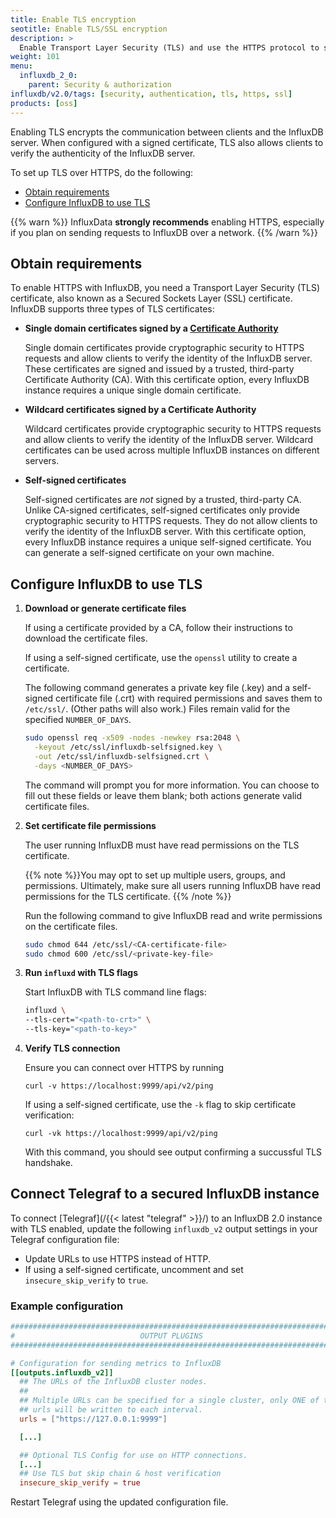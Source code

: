 ```yaml
---
title: Enable TLS encryption
seotitle: Enable TLS/SSL encryption
description: >
  Enable Transport Layer Security (TLS) and use the HTTPS protocol to secure communication between clients and InfluxDB.
weight: 101
menu:
  influxdb_2_0:
    parent: Security & authorization
influxdb/v2.0/tags: [security, authentication, tls, https, ssl]
products: [oss]
---
```


Enabling TLS encrypts the communication between clients and the InfluxDB server.
When configured with a signed certificate, TLS also allows clients to verify the authenticity of the InfluxDB server.

To set up TLS over HTTPS, do the following:

- [Obtain requirements](#obtain-requirements)
- [Configure InfluxDB to use TLS](#configure-influxdb-to-use-tls)

{{% warn %}}
InfluxData **strongly recommends** enabling HTTPS, especially if you plan on sending requests to InfluxDB over a network.
{{% /warn %}}

## Obtain requirements

To enable HTTPS with InfluxDB, you need a Transport Layer Security (TLS) certificate, also known as a Secured Sockets Layer (SSL) certificate.
InfluxDB supports three types of TLS certificates:

* **Single domain certificates signed by a [Certificate Authority](https://en.wikipedia.org/wiki/Certificate_authority)**

    Single domain certificates provide cryptographic security to HTTPS requests and allow clients to verify the identity of the InfluxDB server.
    These certificates are signed and issued by a trusted, third-party Certificate Authority (CA).
    With this certificate option, every InfluxDB instance requires a unique single domain certificate.

* **Wildcard certificates signed by a Certificate Authority**

    Wildcard certificates provide cryptographic security to HTTPS requests and allow clients to verify the identity of the InfluxDB server.
    Wildcard certificates can be used across multiple InfluxDB instances on different servers.

* **Self-signed certificates**

    Self-signed certificates are _not_ signed by a trusted, third-party CA.
    Unlike CA-signed certificates, self-signed certificates only provide cryptographic security to HTTPS requests.
    They do not allow clients to verify the identity of the InfluxDB server.
    With this certificate option, every InfluxDB instance requires a unique self-signed certificate.
    You can generate a self-signed certificate on your own machine.

<!-- InfluxDB supports certificates composed of a private key file (`.key`) and a signed certificate file (`.crt`) file pair, -->
<!-- as well as certificates that combine the private key file and the signed certificate file into a single bundled file (`.pem`). -->

## Configure InfluxDB to use TLS

1. **Download or generate certificate files**

    If using a certificate provided by a CA, follow their instructions to download the certificate files.

    If using a self-signed certificate, use the `openssl` utility to create a certificate.

    The following command generates a private key file (.key) and a self-signed certificate file (.crt) with required permissions
    and saves them to `/etc/ssl/`.
    (Other paths will also work.)
    Files remain valid for the specified `NUMBER_OF_DAYS`.

    ```sh
    sudo openssl req -x509 -nodes -newkey rsa:2048 \
      -keyout /etc/ssl/influxdb-selfsigned.key \
      -out /etc/ssl/influxdb-selfsigned.crt \
      -days <NUMBER_OF_DAYS>
    ```

    The command will prompt you for more information.
    You can choose to fill out these fields or leave them blank; both actions generate valid certificate files.

2. **Set certificate file permissions**

    The user running InfluxDB must have read permissions on the TLS certificate.

    {{% note %}}You may opt to set up multiple users, groups, and permissions.
    Ultimately, make sure all users running InfluxDB have read permissions for the TLS certificate.
    {{% /note %}}

    Run the following command to give InfluxDB read and write permissions on the certificate files.

    ```bash
    sudo chmod 644 /etc/ssl/<CA-certificate-file>
    sudo chmod 600 /etc/ssl/<private-key-file>
    ```

3. **Run `influxd` with TLS flags**

    Start InfluxDB with TLS command line flags:

    ```bash
    influxd \
    --tls-cert="<path-to-crt>" \
    --tls-key="<path-to-key>"
    ```

4. **Verify TLS connection**


    Ensure you can connect over HTTPS by running

    ```
    curl -v https://localhost:9999/api/v2/ping
    ```

    If using a self-signed certificate, use the `-k` flag to skip certificate verification:

    ```
    curl -vk https://localhost:9999/api/v2/ping
    ```

    With this command, you should see output confirming a succussful TLS handshake.

## Connect Telegraf to a secured InfluxDB instance

To connect [Telegraf](/{{< latest "telegraf" >}}/) to an InfluxDB 2.0 instance with TLS enabled,
update the following `influxdb_v2` output settings in your Telegraf configuration file:

- Update URLs to use HTTPS instead of HTTP.
- If using a self-signed certificate, uncomment and set `insecure_skip_verify` to `true`.

### Example configuration

```toml
###############################################################################
#                            OUTPUT PLUGINS                                   #
###############################################################################

# Configuration for sending metrics to InfluxDB
[[outputs.influxdb_v2]]
  ## The URLs of the InfluxDB cluster nodes.
  ##
  ## Multiple URLs can be specified for a single cluster, only ONE of the
  ## urls will be written to each interval.
  urls = ["https://127.0.0.1:9999"]

  [...]

  ## Optional TLS Config for use on HTTP connections.
  [...]
  ## Use TLS but skip chain & host verification
  insecure_skip_verify = true
```

Restart Telegraf using the updated configuration file.
